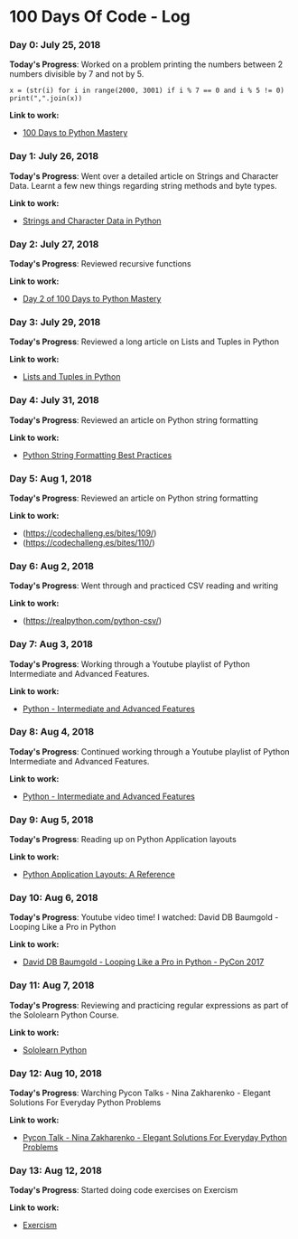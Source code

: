# 100 Days Of Code - Log

### Day 0: July 25, 2018

**Today's Progress**: Worked on a problem printing the numbers between 2 numbers divisible by 7 and not by 5. 

    x = (str(i) for i in range(2000, 3001) if i % 7 == 0 and i % 5 != 0)
    print(",".join(x))

**Link to work:**
- [100 Days to Python Mastery](https://www.youtube.com/playlist?list=PLQh6rb1mrE_Ywz-LGD9DQb1_ofqn8X05U)


### Day 1: July 26, 2018

**Today's Progress**: Went over a detailed article on Strings and Character Data. Learnt a few new things regarding string methods and byte types.

**Link to work:**
- [Strings and Character Data in Python](https://realpython.com/python-strings/)


### Day 2: July 27, 2018

**Today's Progress**: Reviewed recursive functions

**Link to work:**
- [Day 2 of 100 Days to Python Mastery](https://www.youtube.com/watch?v=deJRNHUNo2I&feature=youtu.be)


### Day 3: July 29, 2018

**Today's Progress**: Reviewed a long article on Lists and Tuples in Python

**Link to work:**
- [Lists and Tuples in Python](https://realpython.com/python-lists-tuples/)


### Day 4: July 31, 2018

**Today's Progress**: Reviewed an article on Python string formatting

**Link to work:**
- [Python String Formatting Best Practices](https://realpython.com/python-string-formatting/)


### Day 5: Aug 1, 2018

**Today's Progress**: Reviewed an article on Python string formatting

**Link to work:**
- (https://codechalleng.es/bites/109/)
- (https://codechalleng.es/bites/110/)


### Day 6: Aug 2, 2018

**Today's Progress**: Went through and practiced CSV reading and writing

**Link to work:**
- (https://realpython.com/python-csv/)


### Day 7: Aug 3, 2018

**Today's Progress**: Working through a Youtube playlist of Python Intermediate and Advanced Features.

**Link to work:**
- [Python - Intermediate and Advanced Features](https://www.youtube.com/playlist?list=PLP8GkvaIxJP0VAXF3USi9U4JnpxUvQXHx)


### Day 8: Aug 4, 2018

**Today's Progress**: Continued working through a Youtube playlist of Python Intermediate and Advanced Features.

**Link to work:**
- [Python - Intermediate and Advanced Features](https://www.youtube.com/playlist?list=PLP8GkvaIxJP0VAXF3USi9U4JnpxUvQXHx)


### Day 9: Aug 5, 2018

**Today's Progress**: Reading up on Python Application layouts

**Link to work:**
- [Python Application Layouts: A Reference](https://realpython.com/python-application-layouts/)


### Day 10: Aug 6, 2018

**Today's Progress**: Youtube video time! I watched: David DB Baumgold - Looping Like a Pro in Python

**Link to work:**
- [David DB Baumgold - Looping Like a Pro in Python - PyCon 2017](https://youtu.be/u8g9scXeAcI?list=PL4DgwnawUBJepIPm4jS8cpU-UK2LgyT8o)


### Day 11: Aug 7, 2018

**Today's Progress**: Reviewing and practicing regular expressions as part of the Sololearn Python Course.

**Link to work:**
- [Sololearn Python](https://www.sololearn.com/Play/Python)


### Day 12: Aug 10, 2018

**Today's Progress**: Warching Pycon Talks - Nina Zakharenko - Elegant Solutions For Everyday Python Problems

**Link to work:**
- [Pycon Talk - Nina Zakharenko - Elegant Solutions For Everyday Python Problems](https://t.co/yMnKoKpDrJ)


### Day 13: Aug 12, 2018

**Today's Progress**: Started doing code exercises on Exercism

**Link to work:**
- [Exercism](https://exercism.io/)